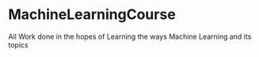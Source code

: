 # MachineLearningCourse
All Work done in the hopes of Learning the ways Machine Learning and its topics
